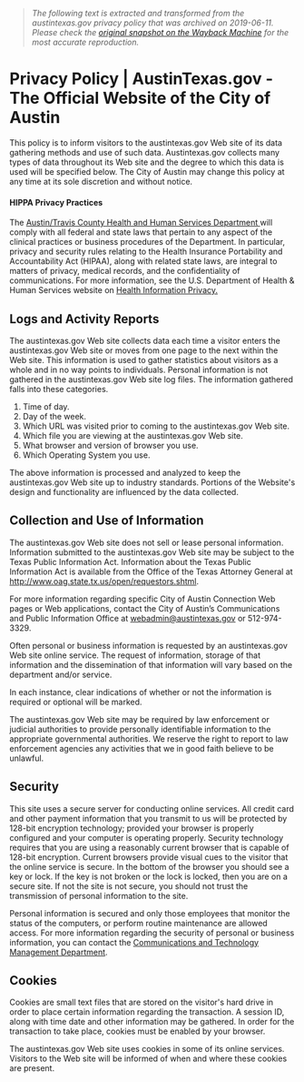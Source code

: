 > *The following text is extracted and transformed from the austintexas.gov privacy policy that was archived on 2019-06-11. Please check the [original snapshot on the Wayback Machine](https://web.archive.org/web/20190611102545id_/http%3A//austintexas.gov/page/privacy-policy) for the most accurate reproduction.*

# Privacy Policy | AustinTexas.gov - The Official Website of the City of Austin

This policy is to inform visitors to the austintexas.gov Web site of its data gathering methods and use of such data. Austintexas.gov collects many types of data throughout its Web site and the degree to which this data is used will be specified below. The City of Austin may change this policy at any time at its sole discretion and without notice.

#### HIPPA Privacy Practices

The [Austin/Travis County Health and Human Services Department ](https://web.archive.org/health)will comply with all federal and state laws that pertain to any aspect of the clinical practices or business procedures of the Department. In particular, privacy and security rules relating to the Health Insurance Portability and Accountability Act (HIPAA), along with related state laws, are integral to matters of privacy, medical records, and the confidentiality of communications. For more information, see the U.S. Department of Health & Human Services website on [Health Information Privacy. ](http://www.hhs.gov/ocr/privacy/)

## Logs and Activity Reports

The austintexas.gov Web site collects data each time a visitor enters the austintexas.gov Web site or moves from one page to the next within the Web site. This information is used to gather statistics about visitors as a whole and in no way points to individuals. Personal information is not gathered in the austintexas.gov Web site log files. The information gathered falls into these categories.

  1. Time of day.
  2. Day of the week.
  3. Which URL was visited prior to coming to the austintexas.gov Web site.
  4. Which file you are viewing at the austintexas.gov Web site.
  5. What browser and version of browser you use.
  6. Which Operating System you use.



The above information is processed and analyzed to keep the austintexas.gov Web site up to industry standards. Portions of the Website's design and functionality are influenced by the data collected.

## Collection and Use of Information

The austintexas.gov Web site does not sell or lease personal information. Information submitted to the austintexas.gov Web site may be subject to the Texas Public Information Act. Information about the Texas Public Information Act is available from the Office of the Texas Attorney General at <http://www.oag.state.tx.us/open/requestors.shtml>.

For more information regarding specific City of Austin Connection Web pages or Web applications, contact the City of Austin’s Communications and Public Information Office at [webadmin@austintexas.gov](mailto:webadmin@austintexas.gov) or 512-974-3329.

Often personal or business information is requested by an austintexas.gov Web site online service. The request of information, storage of that information and the dissemination of that information will vary based on the department and/or service.

In each instance, clear indications of whether or not the information is required or optional will be marked.

The austintexas.gov Web site may be required by law enforcement or judicial authorities to provide personally identifiable information to the appropriate governmental authorities. We reserve the right to report to law enforcement agencies any activities that we in good faith believe to be unlawful.

## Security

This site uses a secure server for conducting online services. All credit card and other payment information that you transmit to us will be protected by 128-bit encryption technology; provided your browser is properly configured and your computer is operating properly. Security technology requires that you are using a reasonably current browser that is capable of 128-bit encryption. Current browsers provide visual cues to the visitor that the online service is secure. In the bottom of the browser you should see a key or lock. If the key is not broken or the lock is locked, then you are on a secure site. If not the site is not secure, you should not trust the transmission of personal information to the site.

Personal information is secured and only those employees that monitor the status of the computers, or perform routine maintenance are allowed access. For more information regarding the security of personal or business information, you can contact the [Communications and Technology Management Department](https://web.archive.org/department/information-technology).

## Cookies

Cookies are small text files that are stored on the visitor's hard drive in order to place certain information regarding the transaction. A session ID, along with time date and other information may be gathered. In order for the transaction to take place, cookies must be enabled by your browser.

The austintexas.gov Web site uses cookies in some of its online services. Visitors to the Web site will be informed of when and where these cookies are present.
